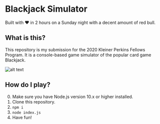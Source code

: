 # Blackjack Simulator
Built with ❤️ in 2 hours on a Sunday night with a decent amount of red bull.

## What is this?
This repository is my submission for the 2020 Kleiner Perkins Fellows Program. 
It is a console-based game simulator of the popular card game Blackjack.

![alt text](https://user-images.githubusercontent.com/30019505/66279272-73553c80-e87e-11e9-8e99-85d924202391.png "An example screenshot of the game")

## How do I play?
0. Make sure you have Node.js version 10.x or higher installed.
1. Clone this repository.
2. `npm i`
3. `node index.js`
4. Have fun!

